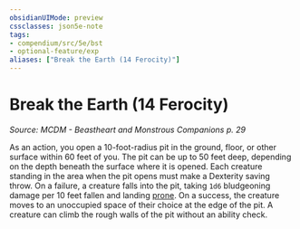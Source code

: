 ```yaml
---
obsidianUIMode: preview
cssclasses: json5e-note
tags:
- compendium/src/5e/bst
- optional-feature/exp
aliases: ["Break the Earth (14 Ferocity)"]
---
```

# Break the Earth (14 Ferocity)
*Source: MCDM - Beastheart and Monstrous Companions p. 29* 

As an action, you open a 10-foot-radius pit in the ground, floor, or other surface within 60 feet of you. The pit can be up to 50 feet deep, depending on the depth beneath the surface where it is opened. Each creature standing in the area when the pit opens must make a Dexterity saving throw. On a failure, a creature falls into the pit, taking `1d6` bludgeoning damage per 10 feet fallen and landing [prone](../../../Rules%20&%20Options/5e%20Rules/conditions.md##prone). On a success, the creature moves to an unoccupied space of their choice at the edge of the pit. A creature can climb the rough walls of the pit without an ability check.